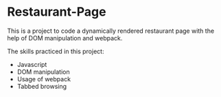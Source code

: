# Restaurant-Page

This is a project to code a dynamically rendered restaurant page with the help of DOM manipulation and webpack.

The skills practiced in this project:
- Javascript
- DOM manipulation
- Usage of webpack
- Tabbed browsing
